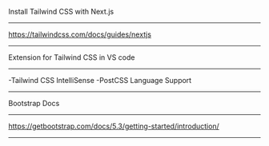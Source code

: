 Install Tailwind CSS with Next.js
____________________________________
https://tailwindcss.com/docs/guides/nextjs
____________________________________

Extension for Tailwind CSS in VS code
____________________________________
-Tailwind CSS IntelliSense
-PostCSS Language Support
__________________________________

Bootstrap Docs 
_____________________________________
https://getbootstrap.com/docs/5.3/getting-started/introduction/
____________________________________

